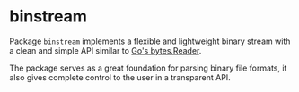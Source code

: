 # binstream

Package ```binstream``` implements a flexible and lightweight binary stream with a clean and simple API
similar to [Go's bytes.Reader](https://pkg.go.dev/bytes#Reader).

The package serves as a great foundation for parsing binary file formats, it also gives complete control
to the user in a transparent API.
